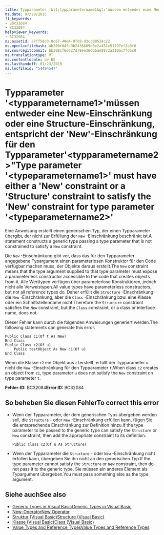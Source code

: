 ```yaml
---
title: Typparameter '&lt;typparametername1&gt;'müssen entweder eine New-Einschränkung oder eine Structure-Einschränkung, entspricht der 'New'-Einschränkung für den Typparameter'&lt;typparametername2&gt;"
ms.date: 07/20/2015
f1_keywords:
- vbc32084
- BC32084
helpviewer_keywords:
- BC32084
ms.assetid: a7ff58d3-8c67-40e4-9fd8-92cc00524c22
ms.openlocfilehash: 4b200c04fc9b2436669e0e2a451e51797ef2a0f0
ms.sourcegitcommit: 6b308cf6d627d78ee36dbbae8972a310ac7fd6c8
ms.translationtype: MT
ms.contentlocale: de-DE
ms.lasthandoff: 01/23/2019
ms.locfileid: "54494547"
---
```

# <a name="type-parameter-lttypeparametername1gt-must-have-either-a-new-constraint-or-a-structure-constraint-to-satisfy-the-new-constraint-for-type-parameter-lttypeparametername2gt"></a><span data-ttu-id="6bb13-102">Typparameter '&lt;typparametername1&gt;'müssen entweder eine New-Einschränkung oder eine Structure-Einschränkung, entspricht der 'New'-Einschränkung für den Typparameter'&lt;typparametername2&gt;"</span><span class="sxs-lookup"><span data-stu-id="6bb13-102">Type parameter '&lt;typeparametername1&gt;' must have either a 'New' constraint or a 'Structure' constraint to satisfy the 'New' constraint for type parameter '&lt;typeparametername2&gt;'</span></span>
<span data-ttu-id="6bb13-103">Eine Anweisung erstellt einen generischen Typ, der einen Typparameter übergibt, der nicht zur Erfüllung der `New` -Einschränkung beschränkt ist.</span><span class="sxs-lookup"><span data-stu-id="6bb13-103">A statement constructs a generic type passing a type parameter that is not constrained to satisfy a `New` constraint.</span></span>  
  
 <span data-ttu-id="6bb13-104">Die `New` -Einschränkung gibt vor, dass das für den Typparameter angegebene Typargument einen parameterlosen Konstruktor für den Code verfügbar machen muss, der Objekte daraus erstellt.</span><span class="sxs-lookup"><span data-stu-id="6bb13-104">The `New` constraint means that the type argument supplied to that type parameter must expose a parameterless constructor accessible to the code that creates objects from it.</span></span> <span data-ttu-id="6bb13-105">Alle Werttypen verfügen über parameterlose Konstruktoren, jedoch nicht alle Verweistypen.</span><span class="sxs-lookup"><span data-stu-id="6bb13-105">All value types have parameterless constructors, but not all reference types do.</span></span> <span data-ttu-id="6bb13-106">Daher erfüllt die `Structure` -Einschränkung die `New` -Einschränkung, aber die `Class` -Einschränkung bzw. eine Klasse oder ein Schnittstellenname nicht.</span><span class="sxs-lookup"><span data-stu-id="6bb13-106">Therefore the `Structure` constraint satisfies the `New` constraint, but the `Class` constraint, or a class or interface name, does not.</span></span>  
  
 <span data-ttu-id="6bb13-107">Dieser Fehler kann durch die folgenden Anweisungen generiert werden.</span><span class="sxs-lookup"><span data-stu-id="6bb13-107">The following statements can generate this error.</span></span>  
  
```  
Public Class c1(Of t As New)  
End Class  
Public Class c2(Of u)  
    Public testObject As New c1(Of u)  
End Class  
```  
  
 <span data-ttu-id="6bb13-108">Wenn die Klasse `c2` ein Objekt aus `c1`erstellt, erfüllt der Typparameter `u` nicht die `New` -Einschränkung für den Typparameter `t`.</span><span class="sxs-lookup"><span data-stu-id="6bb13-108">When class `c2` creates an object from `c1`, type parameter `u` does not satisfy the `New` constraint on type parameter `t`.</span></span>  
  
 <span data-ttu-id="6bb13-109">**Fehler-ID:** BC32084</span><span class="sxs-lookup"><span data-stu-id="6bb13-109">**Error ID:** BC32084</span></span>  
  
## <a name="to-correct-this-error"></a><span data-ttu-id="6bb13-110">So beheben Sie diesen Fehler</span><span class="sxs-lookup"><span data-stu-id="6bb13-110">To correct this error</span></span>  
  
-   <span data-ttu-id="6bb13-111">Wenn der Typparameter, der dem generischen Typs übergeben werden soll, die `Structure` - oder `New` -Einschränkung erfüllen kann, fügen Sie die entsprechende Einschränkung zur Definition hinzu.</span><span class="sxs-lookup"><span data-stu-id="6bb13-111">If the type parameter to be passed to the generic type can satisfy the `Structure` or `New` constraint, then add the appropriate constraint to its definition.</span></span>  
  
    ```  
    Public Class c2(Of u As Structure)  
    ```  
  
-   <span data-ttu-id="6bb13-112">Wenn der Typparameter die `Structure` - oder `New` -Einschränkung nicht erfüllen kann, übergeben Sie ihn nicht an den generischen Typ.</span><span class="sxs-lookup"><span data-stu-id="6bb13-112">If the type parameter cannot satisfy the `Structure` or `New` constraint, then do not pass it to the generic type.</span></span> <span data-ttu-id="6bb13-113">Sie müssen ein anderes Element als Typargument übergeben.</span><span class="sxs-lookup"><span data-stu-id="6bb13-113">You must pass something else as the type argument.</span></span>  
  
## <a name="see-also"></a><span data-ttu-id="6bb13-114">Siehe auch</span><span class="sxs-lookup"><span data-stu-id="6bb13-114">See also</span></span>

- [<span data-ttu-id="6bb13-115">Generic Types in Visual Basic</span><span class="sxs-lookup"><span data-stu-id="6bb13-115">Generic Types in Visual Basic</span></span>](../../visual-basic/programming-guide/language-features/data-types/generic-types.md)
- [<span data-ttu-id="6bb13-116">New-Operator</span><span class="sxs-lookup"><span data-stu-id="6bb13-116">New Operator</span></span>](../../visual-basic/language-reference/operators/new-operator.md)
- [<span data-ttu-id="6bb13-117">Struktur (Visual Basic)</span><span class="sxs-lookup"><span data-stu-id="6bb13-117">Structure (Visual Basic)</span></span>](../../visual-basic/language-reference/statements/structure-statement.md)
- [<span data-ttu-id="6bb13-118">Klasse (Visual Basic)</span><span class="sxs-lookup"><span data-stu-id="6bb13-118">Class (Visual Basic)</span></span>](../../visual-basic/language-reference/statements/class-statement.md)
- [<span data-ttu-id="6bb13-119">Value Types and Reference Types</span><span class="sxs-lookup"><span data-stu-id="6bb13-119">Value Types and Reference Types</span></span>](../../visual-basic/programming-guide/language-features/data-types/value-types-and-reference-types.md)
